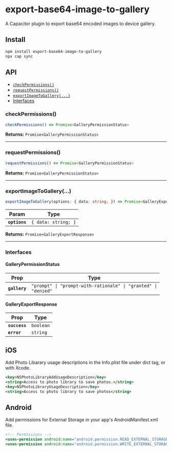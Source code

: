 # export-base64-image-to-gallery

A Capacitor plugin to export base64 encoded images to device gallery.

## Install

```bash
npm install export-base64-image-to-gallery
npx cap sync
```

## API

<docgen-index>

* [`checkPermissions()`](#checkpermissions)
* [`requestPermissions()`](#requestpermissions)
* [`exportImageToGallery(...)`](#exportimagetogallery)
* [Interfaces](#interfaces)

</docgen-index>

<docgen-api>
<!--Update the source file JSDoc comments and rerun docgen to update the docs below-->

### checkPermissions()

```typescript
checkPermissions() => Promise<GalleryPermissionStatus>
```

**Returns:** <code>Promise&lt;GalleryPermissionStatus&gt;</code>

--------------------


### requestPermissions()

```typescript
requestPermissions() => Promise<GalleryPermissionStatus>
```

**Returns:** <code>Promise&lt;GalleryPermissionStatus&gt;</code>

--------------------


### exportImageToGallery(...)

```typescript
exportImageToGallery(options: { data: string; }) => Promise<GalleryExportResponse>
```

| Param         | Type                           |
| ------------- | ------------------------------ |
| **`options`** | <code>{ data: string; }</code> |

**Returns:** <code>Promise&lt;GalleryExportResponse&gt;</code>

--------------------


### Interfaces


#### GalleryPermissionStatus

| Prop          | Type                                                                      |
| ------------- | ------------------------------------------------------------------------- |
| **`gallery`** | <code>"prompt" \| "prompt-with-rationale" \| "granted" \| "denied"</code> |


#### GalleryExportResponse

| Prop          | Type                 |
| ------------- | -------------------- |
| **`success`** | <code>boolean</code> |
| **`error`**   | <code>string</code>  |

</docgen-api>

## iOS
Add Photo Libarary usage descriptions in the Info.plist file under dict tag, or with Xcode.
```xml
<key>NSPhotoLibraryAddUsageDescription</key>
<string>Access to photo library to save photos.</string>
<key>NSPhotoLibraryUsageDescription</key>
<string>Access to photo library to save photos</string>
```

## Android
Add permissions for External Storage in your app's AndroidManifest.xml file.
```xml
<!-- Permissions -->
<uses-permission android:name="android.permission.READ_EXTERNAL_STORAGE"/>
<uses-permission android:name="android.permission.WRITE_EXTERNAL_STORAGE" />
```
